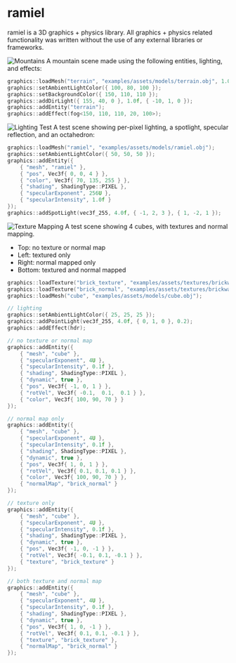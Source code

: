 # ramiel

ramiel is a 3D graphics + physics library. All graphics + physics related functionality was 
written without the use of any external libraries or frameworks.

![Mountains](https://github.com/BenLee8602/ramiel/blob/master/screenshots/perlin_mountain.PNG?raw=true)
A mountain scene made using the following entities, lighting, and effects:
```cpp
graphics::loadMesh("terrain", "examples/assets/models/terrain.obj", 1.0f, { -64, 0, -64 });
graphics::setAmbientLightColor({ 100, 80, 100 });
graphics::setBackgroundColor({ 150, 110, 110 });
graphics::addDirLight({ 155, 40, 0 }, 1.0f, { -10, 1, 0 });
graphics::addEntity("terrain");
graphics::addEffect(fog<150, 110, 110, 20, 100>);
```

![Lighting Test](https://github.com/BenLee8602/ramiel/blob/master/screenshots/ramiel.PNG?raw=true)
A test scene showing per-pixel lighting, a spotlight, specular reflection, and an octahedron:
```cpp
graphics::loadMesh("ramiel", "examples/assets/models/ramiel.obj");
graphics::setAmbientLightColor({ 50, 50, 50 });
graphics::addEntity({
    { "mesh", "ramiel" },
    { "pos", Vec3f{ 0, 0, 4 } },
    { "color", Vec3f{ 70, 135, 255 } },
    { "shading", ShadingType::PIXEL },
    { "specularExponent", 256U },
    { "specularIntensity", 1.0f }
});
graphics::addSpotLight(vec3f_255, 4.0f, { -1, 2, 3 }, { 1, -2, 1 });
```

![Texture Mapping](https://github.com/BenLee8602/ramiel/blob/master/screenshots/brick.PNG?raw=true)
A test scene showing 4 cubes, with textures and normal mapping.
* Top: no texture or normal map
* Left: textured only
* Right: normal mapped only
* Bottom: textured and normal mapped
```cpp
graphics::loadTexture("brick_texture", "examples/assets/textures/brickwall_texture.jpg", 'c');
graphics::loadTexture("brick_normal", "examples/assets/textures/brickwall_normal.jpg", 'n');
graphics::loadMesh("cube", "examples/assets/models/cube.obj");

// lighting
graphics::setAmbientLightColor({ 25, 25, 25 });
graphics::addPointLight(vec3f_255, 4.0f, { 0, 1, 0 }, 0.2);
graphics::addEffect(hdr);

// no texture or normal map
graphics::addEntity({
    { "mesh", "cube" },
    { "specularExponent", 4U },
    { "specularIntensity", 0.1f },
    { "shading", ShadingType::PIXEL },
    { "dynamic", true },
    { "pos", Vec3f{ -1, 0, 1 } },
    { "rotVel", Vec3f{ -0.1,  0.1,  0.1 } },
    { "color", Vec3f{ 100, 90, 70 } }
});

// normal map only
graphics::addEntity({
    { "mesh", "cube" },
    { "specularExponent", 4U },
    { "specularIntensity", 0.1f },
    { "shading", ShadingType::PIXEL },
    { "dynamic", true },
    { "pos", Vec3f{ 1, 0, 1 } },
    { "rotVel", Vec3f{ 0.1, 0.1, 0.1 } },
    { "color", Vec3f{ 100, 90, 70 } },
    { "normalMap", "brick_normal" }
});

// texture only
graphics::addEntity({
    { "mesh", "cube" },
    { "specularExponent", 4U },
    { "specularIntensity", 0.1f },
    { "shading", ShadingType::PIXEL },
    { "dynamic", true },
    { "pos", Vec3f{ -1, 0, -1 } },
    { "rotVel", Vec3f{ -0.1, 0.1, -0.1 } },
    { "texture", "brick_texture" }
});

// both texture and normal map
graphics::addEntity({
    { "mesh", "cube" },
    { "specularExponent", 4U },
    { "specularIntensity", 0.1f },
    { "shading", ShadingType::PIXEL },
    { "dynamic", true },
    { "pos", Vec3f{ 1, 0, -1 } },
    { "rotVel", Vec3f{ 0.1, 0.1, -0.1 } },
    { "texture", "brick_texture" },
    { "normalMap", "brick_normal" }
});
```
